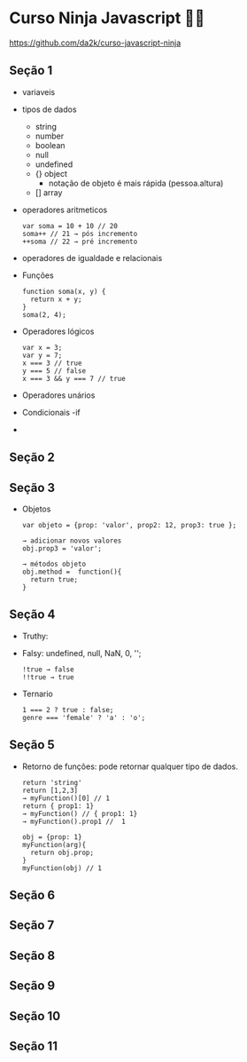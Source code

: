# Curso Ninja Javascript 🐱‍👤

https://github.com/da2k/curso-javascript-ninja

## Seção 1

  - variaveis
  - tipos de dados
    - string
    - number
    - boolean
    - null
    - undefined
    - {} object
      - notação de objeto é mais rápida (pessoa.altura)
    - [] array

  - operadores aritmeticos

        var soma = 10 + 10 // 20
        soma++ // 21 → pós incremento
        ++soma // 22 → pré incremento

  - operadores de igualdade e relacionais

  - Funções

        function soma(x, y) {
          return x + y;
        }
        soma(2, 4);

  - Operadores lógicos

        var x = 3;
        var y = 7;
        x === 3 // true
        y === 5 // false
        x === 3 && y === 7 // true

  - Operadores unários
  - Condicionais -if
  - 

## Seção 2

## Seção 3
  
  - Objetos

        var objeto = {prop: 'valor', prop2: 12, prop3: true };

        → adicionar novos valores
        obj.prop3 = 'valor';

        → métodos objeto
        obj.method =  function(){
          return true;
        }

## Seção 4

  - Truthy:
  - Falsy: undefined, null, NaN, 0, '';

        !true → false
        !!true → true
  - Ternario

        1 === 2 ? true : false;
        genre === 'female' ? 'a' : 'o';

## Seção 5

  - Retorno de funções: pode retornar qualquer tipo de dados.

        return 'string'
        return [1,2,3]
        → myFunction()[0] // 1
        return { prop1: 1}
        → myFunction() // { prop1: 1}
        → myFunction().prop1 //  1

        obj = {prop: 1}
        myFunction(arg){
          return obj.prop;
        }
        myFunction(obj) // 1

## Seção 6
## Seção 7
## Seção 8
## Seção 9
## Seção 10
## Seção 11


